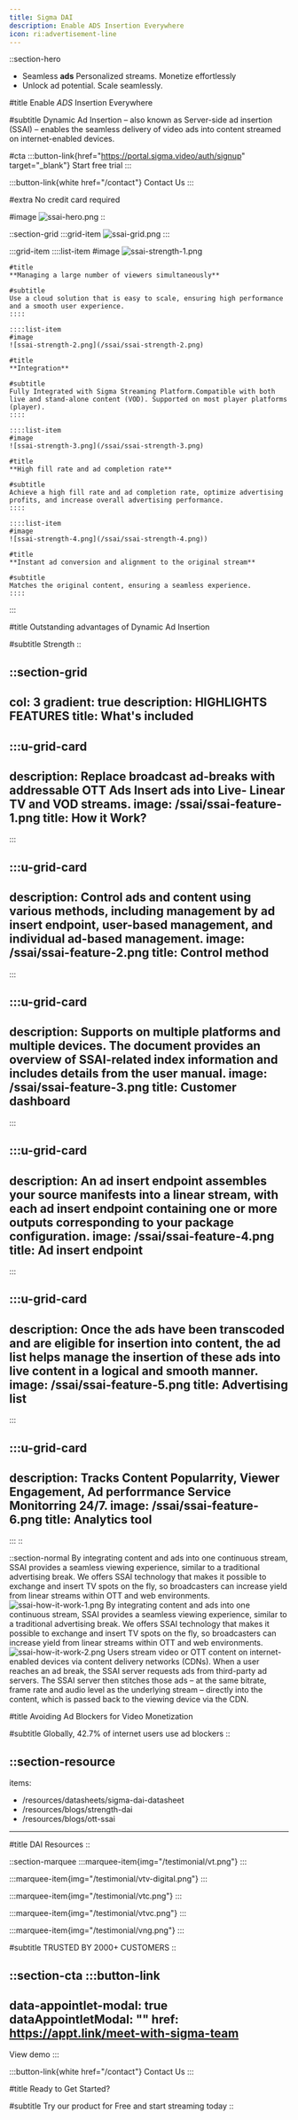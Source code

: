 ```yaml
---
title: Sigma DAI
description: Enable ADS Insertion Everywhere
icon: ri:advertisement-line
---
```


::section-hero
- Seamless **ads** Personalized streams. Monetize effortlessly
- Unlock ad potential. Scale seamlessly.

#title
Enable *ADS* Insertion Everywhere

#subtitle
Dynamic Ad Insertion – also known as Server-side ad insertion (SSAI) – enables the seamless delivery of video ads into content streamed on internet-enabled devices.

#cta
  :::button-link{href="https://portal.sigma.video/auth/signup" target="_blank"}
  Start free trial
  :::

  :::button-link{white href="/contact"}
  Contact Us
  :::

#extra
No credit card required

#image
![ssai-hero.png](/ssai/ssai-hero.png)
::

::section-grid
  :::grid-item
  ![ssai-grid.png](/ssai/ssai-grid.png)
  :::

  :::grid-item
    ::::list-item
    #image
    ![ssai-strength-1.png](/ssai/ssai-strength-1.png)
    
    #title
    **Managing a large number of viewers simultaneously**
    
    #subtitle
    Use a cloud solution that is easy to scale, ensuring high performance and a smooth user experience.
    ::::
  
    ::::list-item
    #image
    ![ssai-strength-2.png](/ssai/ssai-strength-2.png)
    
    #title
    **Integration**
    
    #subtitle
    Fully Integrated with Sigma Streaming Platform.Compatible with both live and stand-alone content (VOD). Supported on most player platforms (player).
    ::::
  
    ::::list-item
    #image
    ![ssai-strength-3.png](/ssai/ssai-strength-3.png)
    
    #title
    **High fill rate and ad completion rate**
    
    #subtitle
    Achieve a high fill rate and ad completion rate, optimize advertising profits, and increase overall advertising performance.
    ::::
  
    ::::list-item
    #image
    ![ssai-strength-4.png](/ssai/ssai-strength-4.png))
    
    #title
    **Instant ad conversion and alignment to the original stream**
    
    #subtitle
    Matches the original content, ensuring a seamless experience.
    ::::
  :::

#title
Outstanding advantages of Dynamic Ad Insertion

#subtitle
Strength
::

::section-grid
---
col: 3
gradient: true
description: HIGHLIGHTS FEATURES
title: What's included
---
  :::u-grid-card
  ---
  description: Replace broadcast ad-breaks with addressable OTT Ads Insert ads
    into Live- Linear TV and VOD streams.
  image: /ssai/ssai-feature-1.png
  title: How it Work?
  ---
  :::

  :::u-grid-card
  ---
  description: Control ads and content using various methods, including management
    by ad insert endpoint, user-based management, and individual ad-based
    management.
  image: /ssai/ssai-feature-2.png
  title: Control method
  ---
  :::

  :::u-grid-card
  ---
  description: Supports on multiple platforms and multiple devices. The document
    provides an overview of SSAI-related index information and includes details
    from the user manual.
  image: /ssai/ssai-feature-3.png
  title: Customer dashboard
  ---
  :::

  :::u-grid-card
  ---
  description: An ad insert endpoint assembles your source manifests into a linear
    stream, with each ad insert endpoint containing one or more outputs
    corresponding to your package configuration.
  image: /ssai/ssai-feature-4.png
  title: Ad insert endpoint
  ---
  :::

  :::u-grid-card
  ---
  description: Once the ads have been transcoded and are eligible for insertion
    into content, the ad list helps manage the insertion of these ads into live
    content in a logical and smooth manner.
  image: /ssai/ssai-feature-5.png
  title: Advertising list
  ---
  :::

  :::u-grid-card
  ---
  description: Tracks Content Popularrity, Viewer Engagement, Ad perforrmance
    Service Monitorring 24/7.
  image: /ssai/ssai-feature-6.png
  title: Analytics tool
  ---
  :::
::

::section-normal
By integrating content and ads into one continuous stream, SSAI provides a seamless viewing experience, similar to a traditional advertising break. We offers SSAI technology that makes it possible to exchange and insert TV spots on the fly, so broadcasters can increase yield from linear streams within OTT and web environments. ![ssai-how-it-work-1.png](/ssai/ssai-how-it-work-1.png) By integrating content and ads into one continuous stream, SSAI provides a seamless viewing experience, similar to a traditional advertising break. We offers SSAI technology that makes it possible to exchange and insert TV spots on the fly, so broadcasters can increase yield from linear streams within OTT and web environments. ![ssai-how-it-work-2.png](/ssai/ssai-how-it-work-2.png) Users stream video or OTT content on internet-enabled devices via content delivery networks (CDNs). When a user reaches an ad break, the SSAI server requests ads from third-party ad servers. The SSAI server then stitches those ads – at the same bitrate, frame rate and audio level as the underlying stream – directly into the content, which is passed back to the viewing device via the CDN.

#title
Avoiding Ad Blockers for Video Monetization

#subtitle
Globally, 42.7% of internet users use ad blockers
::

::section-resource
---
items:
  - /resources/datasheets/sigma-dai-datasheet
  - /resources/blogs/strength-dai
  - /resources/blogs/ott-ssai
---
#title
DAI Resources
::

::section-marquee
  :::marquee-item{img="/testimonial/vt.png"}
  :::

  :::marquee-item{img="/testimonial/vtv-digital.png"}
  :::

  :::marquee-item{img="/testimonial/vtc.png"}
  :::

  :::marquee-item{img="/testimonial/vtvc.png"}
  :::

  :::marquee-item{img="/testimonial/vng.png"}
  :::

#subtitle
TRUSTED BY 2000+ CUSTOMERS
::

::section-cta
  :::button-link
  ---
  data-appointlet-modal: true
  dataAppointletModal: ""
  href: https://appt.link/meet-with-sigma-team
  ---
  View demo
  :::

  :::button-link{white href="/contact"}
  Contact Us
  :::

#title
Ready to Get Started?

#subtitle
Try our product for Free and start streaming today
::
